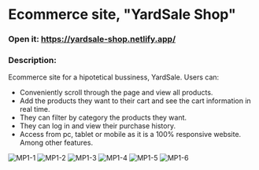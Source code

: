 # Ecommerce site, "YardSale Shop"
### Open it: https://yardsale-shop.netlify.app/
### Description:
Ecommerce site for a hipotetical bussiness, YardSale. Users can: 
- Conveniently scroll through the page and view all products. 
- Add the products they want to their cart and see the cart information in real time. 
- They can filter by category the products they want. 
- They can log in and view their purchase history. 
- Access from pc, tablet or mobile as it is a 100% responsive website. Among other features.

![MP1-1](https://user-images.githubusercontent.com/81928818/205802817-1ca938f8-a3d6-4ed3-9bf4-3fd9272db707.png)
![MP1-2](https://user-images.githubusercontent.com/81928818/205802824-3bb8ac5d-dce1-44cf-bead-beb9cc22d2c1.png)
![MP1-3](https://user-images.githubusercontent.com/81928818/205802838-8fe7c179-2cb0-4ab6-a430-46b03383bb30.png)
![MP1-4](https://user-images.githubusercontent.com/81928818/205802842-bcac4fb1-ac4c-4c5a-8eac-b4ad7a096da1.png)
![MP1-5](https://user-images.githubusercontent.com/81928818/205802846-8bd3a933-a99d-4c2a-a57a-0d0417d678a4.png)
![MP1-6](https://user-images.githubusercontent.com/81928818/205802858-455a5080-6000-417a-a889-4fc05849e75d.png)
